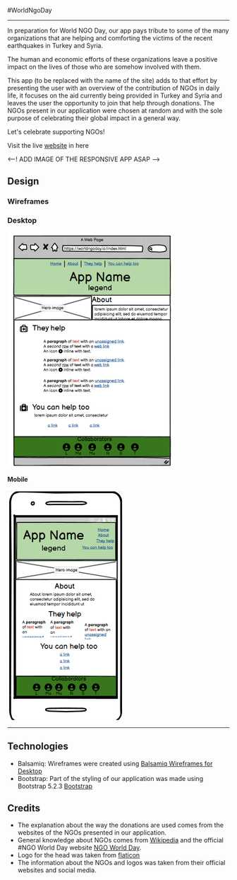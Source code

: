 #WorldNgoDay
<hr>

In preparation for World NGO Day, our app pays tribute to some of the many organizations that are helping and comforting the victims of the recent earthquakes in Turkey and Syria.


The human and economic efforts of these organizations leave a positive impact on the lives of those who are somehow involved with them.


This app (to be replaced with the name of the site) adds to that effort by presenting the user with an overview of the contribution of NGOs in daily life, it focuses on the aid currently being provided in Turkey and Syria and leaves the user the opportunity to join that help through donations.
The NGOs present in our application were chosen at random and with the sole purpose of celebrating their global impact in a general way.


Let's celebrate supporting NGOs!

Visit the live [website](https://muzhdan.github.io/WorldNgoDay/) in here

<--! ADD IMAGE OF THE RESPONSIVE APP ASAP -->


## **Design**

### **Wireframes**
### **Desktop**
![Desktop wireframe](./assets/images/desktop.png)
#### **Mobile**
![Desktop wireframe](./assets/images/mobile.png)

--- 

## **Technologies**
- Balsamiq: Wireframes were created using [Balsamiq Wireframes for Desktop ](https://balsamiq.com/wireframes/desktop/)
- Bootstrap: Part of the styling of our application was made using Bootstrap 5.2.3 [Bootstrap](https://getbootstrap.com/)

## **Credits**
- The explanation about the way the donations are used comes from the websites of the NGOs presented in our application.
- General knowledge about NGOs comes from [Wikipedia](https://en.wikipedia.org/wiki/Non-governmental_organization) and the official #NGO World Day website [NGO World Day](https://worldngoday.org/).
- Logo for the head was taken from [flaticon](https://www.flaticon.com/search?word=help)
- The information about the NGOs and logos was taken from their official websites and social media.

